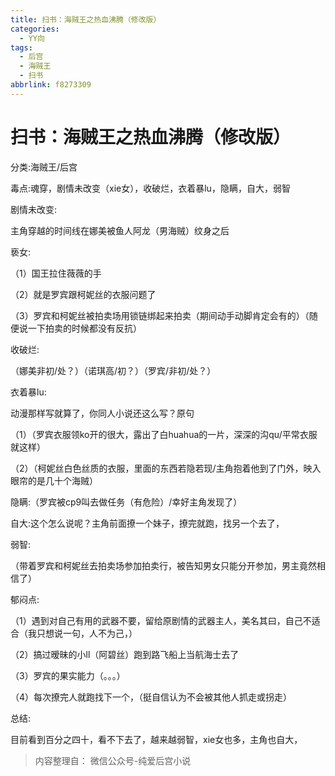 ```yaml
---
title: 扫书：海贼王之热血沸腾（修改版）
categories:
  - YY向
tags:
  - 后宫
  - 海贼王
  - 扫书
abbrlink: f8273309
---
```

# 扫书：海贼王之热血沸腾（修改版）
分类:海贼王/后宫

毒点:魂穿，剧情未改变（xie女），收破烂，衣着暴lu，隐瞒，自大，弱智

剧情未改变:

主角穿越的时间线在娜美被鱼人阿龙（男海贼）纹身之后

亵女:

（1）国王拉住薇薇的手

（2）就是罗宾跟柯妮丝的衣服问题了

（3）罗宾和柯妮丝被拍卖场用锁链绑起来拍卖（期间动手动脚肯定会有的）（随便说一下拍卖的时候都没有反抗）

收破烂:

（娜美非初/处？）（诺琪高/初？）（罗宾/非初/处？）

衣着暴lu:

动漫那样写就算了，你同人小说还这么写？原句

（1）（罗宾衣服领ko开的很大，露出了白huahua的一片，深深的沟qu/平常衣服就这样）

（2）（柯妮丝白色丝质的衣服，里面的东西若隐若现/主角抱着他到了门外，映入眼帘的是几十个海贼）

隐瞒:（罗宾被cp9叫去做任务（有危险）/幸好主角发现了）

自大:这个怎么说呢？主角前面撩一个妹子，撩完就跑，找另一个去了，

弱智:

（带着罗宾和柯妮丝去拍卖场参加拍卖行，被告知男女只能分开参加，男主竟然相信了）

郁闷点:

（1）遇到对自己有用的武器不要，留给原剧情的武器主人，美名其曰，自己不适合（我只想说一句，人不为己，）

（2）搞过暧昧的小ll（阿碧丝）跑到路飞船上当航海士去了

（3）罗宾的果实能力（。。。）

（4）每次撩完人就跑找下一个，（挺自信认为不会被其他人抓走或拐走）

总结:

目前看到百分之四十，看不下去了，越来越弱智，xie女也多，主角也自大，


> 内容整理自： 微信公众号-纯爱后宫小说